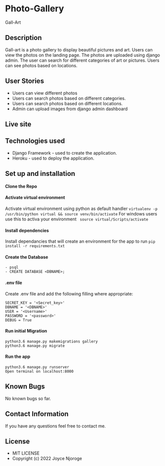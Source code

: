 # Photo-Gallery
Gall-Art

## Description
Gall-art is a photo gallery to display beautiful pictures and art. Users can view the photos on the landing page. The photos are uploaded using django admin. The user can search for different categories of art or pictures. Users can see photos based on locations.

## User Stories 
- Users can view different photos
- Users can search photos based on different categories.
- Users can search photos based on different locations.
- Admin can upload images from django admin dashboard

## Live site

## Technologies used
* Django Framework - used to create the application. 
* Heroku - used to deploy the application. 

## Set up and installation
#### Clone the Repo
####  Activate virtual environment
Activate virtual environment using python as default handler
    `virtualenv -p /usr/bin/python virtual && source venv/bin/activate`
For windows users use this to activa your environment
   ` source virtual/Scripts/activate`    
####  Install dependencies
Install dependancies that will create an environment for the app to run `pip install -r requirements.txt`
####  Create the Database
    - psql
    - CREATE DATABASE <DBNAME>;
####  .env file
Create .env file and add the following filling where appropriate:

    SECRET_KEY = '<Secret_key>'
    DBNAME = '<DBNAME>'
    USER = '<Username>'
    PASSWORD = '<password>'
    DEBUG = True
#### Run initial Migration
    python3.6 manage.py makemigrations gallery
    python3.6 manage.py migrate
#### Run the app
    python3.6 manage.py runserver
    Open terminal on localhost:8000

## Known Bugs
No known bugs so far.

## Contact Information
If you have any questions feel free to contact me.

## License
* MIT LICENSE
* Copyright (c) 2022 Joyce Njoroge

